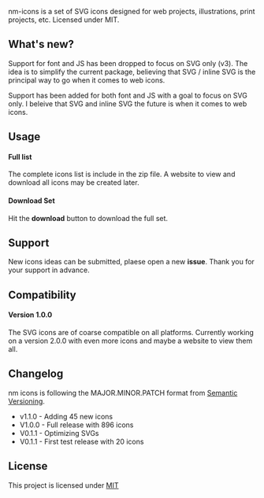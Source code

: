 nm-icons is a set of SVG icons designed for web projects, illustrations, print projects, etc. Licensed under MIT.

## What's new?

Support for font and JS has been dropped to focus on SVG only (v3). The idea is to simplify the current package, believing that SVG / inline SVG is the principal way to go when it comes to web icons.

Support has been added for both font and JS with a goal to focus on SVG only. I beleive that SVG and inline SVG the future is when it comes to web icons.

## Usage

#### Full list

The complete icons list is include in the zip file. A website to view and download all icons may be created later. 

#### Download Set

Hit the **download** button to download the full set.

## Support

New icons ideas can be submitted, plaese open a new **issue**. Thank you for your support in advance.

## Compatibility

#### Version 1.0.0

The SVG icons are of coarse compatible on all platforms. Currently working on a version 2.0.0 with even more icons and maybe a website to view them all. 

## Changelog

nm icons is following the MAJOR.MINOR.PATCH format from [Semantic Versioning](http://semver.org/).

- v1.1.0 - Adding 45 new icons
- V1.0.0 - Full release with 896 icons
- V0.1.1 - Optimizing SVGs
- V0.1.1 - First test release with 20 icons

## License

This project is licensed under [MIT](https://opensource.org/licenses/MIT)
